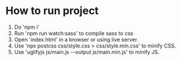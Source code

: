 # How to run project

1. Do 'npm i'
2. Run 'npm run watch:sass' to compile sass to css
3. Open 'index.html' in a browser or using live server.
4. Use 'npx postcss css/style.css > css/style.min.css' to minify CSS.
5. Use 'uglifyjs js/main.js --output js/main.min.js' to minify JS.